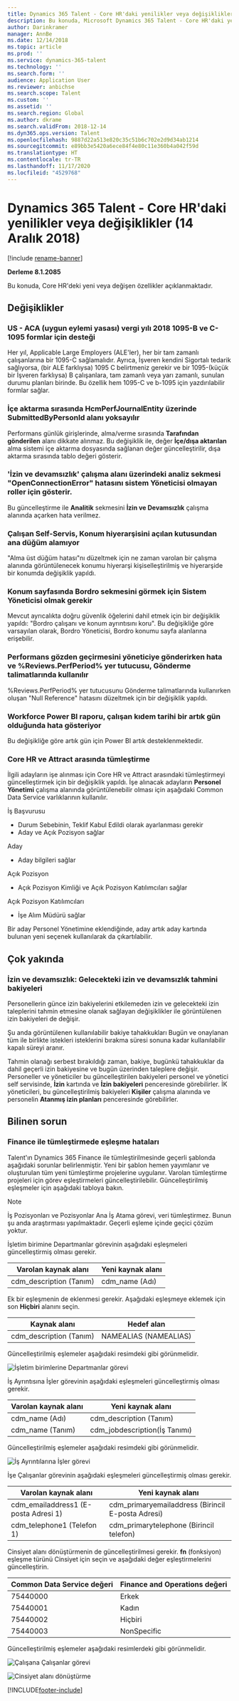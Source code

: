 ```yaml
---
title: Dynamics 365 Talent - Core HR'daki yenilikler veya değişiklikler (14 Aralık 2018)
description: Bu konuda, Microsoft Dynamics 365 Talent - Core HR'daki yeni veya değişen özellikler açıklanmaktadır.
author: Darinkramer
manager: AnnBe
ms.date: 12/14/2018
ms.topic: article
ms.prod: ''
ms.service: dynamics-365-talent
ms.technology: ''
ms.search.form: ''
audience: Application User
ms.reviewer: anbichse
ms.search.scope: Talent
ms.custom: ''
ms.assetid: ''
ms.search.region: Global
ms.author: dkrame
ms.search.validFrom: 2018-12-14
ms.dyn365.ops.version: Talent
ms.openlocfilehash: 9887d22a513e820c35c51b6c702e2d9d34ab1214
ms.sourcegitcommit: e89bb3e5420a6ece84f4e80c11e360b4a042f59d
ms.translationtype: HT
ms.contentlocale: tr-TR
ms.lasthandoff: 11/17/2020
ms.locfileid: "4529768"
---
```

# <a name="whats-new-or-changed-in-dynamics-365-talent---core-hr-december-14-2018"></a>Dynamics 365 Talent - Core HR'daki yenilikler veya değişiklikler (14 Aralık 2018)

[!include [rename-banner](~/includes/cc-data-platform-banner.md)]

**Derleme 8.1.2085**

Bu konuda, Core HR'deki yeni veya değişen özellikler açıklanmaktadır.

## <a name="changes"></a>Değişiklikler

### <a name="us---aca-affordable-care-act-support-for-tax-year-2018-1095-b-and-1095-c-forms"></a>US - ACA (uygun eylemi yasası) vergi yılı 2018 1095-B ve C-1095 formlar için desteği

Her yıl, Applicable Large Employers (ALE'ler), her bir tam zamanlı çalışanlarına bir 1095-C sağlamalıdır. Ayrıca, İşveren kendini Sigortalı tedarik sağlıyorsa, (bir ALE farklıysa) 1095 C belirtmeniz gerekir ve bir 1095-(küçük bir İşveren farklıysa) B çalışanlara, tam zamanlı veya yarı zamanlı, sunulan durumu planları birinde. Bu özellik hem 1095-C ve b-1095 için yazdırılabilir formlar sağlar.

### <a name="during-import-submittedbypersonid-field-on-hcmperfjournalentity-is-ignored"></a>İçe aktarma sırasında HcmPerfJournalEntity üzerinde SubmittedByPersonId alanı yoksayılır

Performans günlük girişlerinde, alma/verme sırasında **Tarafından gönderilen** alanı dikkate alınmaz. Bu değişiklik ile, değer **İçe/dışa aktarılan** alma sistemi içe aktarma dosyasında sağlanan değer güncelleştirilir, dışa aktarma sırasında tablo değeri gösterir.

### <a name="analytics-tab-on-leave-and-absence-workspace-displays-openconnectionerror-error-for-non-system-admin-roles"></a>'İzin ve devamsızlık' çalışma alanı üzerindeki analiz sekmesi "OpenConnectionError" hatasını sistem Yöneticisi olmayan roller için gösterir.

Bu güncelleştirme ile **Analitik** sekmesini **İzin ve Devamsızlık** çalışma alanında açarken hata verilmez.

### <a name="employee-self-service-position-hierarchy-drill-down-from-tile-fails-to-get-parent-node"></a>Çalışan Self-Servis, Konum hiyerarşisini açılan kutusundan ana düğüm alamıyor

"Alma üst düğüm hatası"nı düzeltmek için ne zaman varolan bir çalışma alanında görüntülenecek konumu hiyerarşi kişiselleştirilmiş ve hiyerarşide bir konumda değişiklik yapıldı.  

### <a name="must-be-system-admin-to-see-the-payroll-tab-in-the-position-page"></a>Konum sayfasında Bordro sekmesini görmek için Sistem Yöneticisi olmak gerekir

Mevcut ayrıcalıkta doğru güvenlik öğelerini dahil etmek için bir değişiklik yapıldı: "Bordro çalışanı ve konum ayrıntısını koru". Bu değişikliğe göre varsayılan olarak, Bordro Yöneticisi, Bordro konumu sayfa alanlarına erişebilir.

### <a name="error-when-submitting-performance-review-to-manager-and-the-reviewsperfperiod-placeholder-is-used-in-the-submission-instructions"></a>Performans gözden geçirmesini yöneticiye gönderirken hata ve %Reviews.PerfPeriod% yer tutucusu, Gönderme talimatlarında kullanılır

%Reviews.PerfPeriod% yer tutucusunu Gönderme talimatlarında kullanırken oluşan "Null Reference" hatasını düzeltmek için bir değişiklik yapıldı.

### <a name="workforce-power-bi-report-shows-error-when-worker-seniority-date-is-a-leap-day"></a>Workforce Power BI raporu, çalışan kıdem tarihi bir artık gün olduğunda hata gösteriyor

Bu değişikliğe göre artık gün için Power BI artık desteklenmektedir.

### <a name="integration-between-core-hr-and-attract"></a>Core HR ve Attract arasında tümleştirme

İlgili adayların işe alınması için Core HR ve Attract arasındaki tümleştirmeyi güncelleştirmek için bir değişiklik yapıldı. İşe alınacak adayların **Personel Yönetimi** çalışma alanında görüntülenebilir olması için aşağıdaki Common Data Service varlıklarının kullanılır.

İş Başvurusu
- Durum Sebebinin, Teklif Kabul Edildi olarak ayarlanması gerekir
-   Aday ve Açık Pozisyon sağlar

Aday
-   Aday bilgileri sağlar

Açık Pozisyon
-   Açık Pozisyon Kimliği ve Açık Pozisyon Katılımcıları sağlar

Açık Pozisyon Katılımcıları
-   İşe Alım Müdürü sağlar

Bir aday Personel Yönetimine eklendiğinde, aday artık aday kartında bulunan yeni seçenek kullanılarak da çıkartılabilir.

## <a name="coming-soon"></a>Çok yakında

### <a name="leave-and-absence-future-leave-and-forecasting-leave-balances"></a>İzin ve devamsızlık: Gelecekteki izin ve devamsızlık tahmini bakiyeleri

Personellerin günce izin bakiyelerini etkilemeden izin ve gelecekteki izin taleplerini tahmin etmesine olanak sağlayan değişiklikler ile görüntülenen izin bakiyeleri de değişir. 

Şu anda görüntülenen kullanılabilir bakiye tahakkukları Bugün ve onaylanan tüm ile birlikte istekleri isteklerini bırakma süresi sonuna kadar kullanılabilir kapalı süreyi aranır. 

Tahmin olanağı serbest bırakıldığı zaman, bakiye, bugünkü tahakkuklar da dahil geçerli izin bakiyesine ve bugün üzerinden taleplere değişir. Personeller ve yöneticiler bu güncelleştirilen bakiyeleri personel ve yönetici self servisinde, **İzin** kartında ve **İzin bakiyeleri** penceresinde görebilirler. İK yöneticileri, bu güncelleştirilmiş bakiyeleri **Kişiler** çalışma alanında ve personelin **Atanmış izin planları** penceresinde görebilirler.

## <a name="known-issue"></a>Bilinen sorun

### <a name="mapping-errors-in-the-integration-with-finance"></a>Finance ile tümleştirmede eşleşme hataları

Talent'ın Dynamics 365 Finance ile tümleştirilmesinde geçerli şablonda aşağıdaki sorunlar belirlenmiştir. Yeni bir şablon hemen yayımlanır ve oluşturulan tüm yeni tümleştirme projelerine uygulanır. Varolan tümleştirme projeleri için görev eşleştirmeleri güncelleştirilebilir. Güncelleştirilmiş eşleşmeler için aşağıdaki tabloya bakın. 

>[!NOTE]
> İş Pozisyonları ve Pozisyonlar Ana İş Atama görevi, veri tümleştirmez. Bunun şu anda araştırması yapılmaktadır. Geçerli eşleme içinde geçici çözüm yoktur. 

İşletim birimine Departmanlar görevinin aşağıdaki eşleşmeleri güncelleştirmiş olması gerekir.

| Varolan kaynak alanı          | Yeni kaynak alanı |
| -------------------------------|------------------|
| cdm_description (Tanım)  | cdm_name (Adı)  |

Ek bir eşleşmenin de eklenmesi gerekir. Aşağıdaki eşleşmeye eklemek için son **Hiçbiri** alanını seçin.

| Kaynak alanı                   | Hedef alan    |
| -------------------------------|----------------------|
| cdm_description (Tanım)  | NAMEALIAS (NAMEALIAS)|

Güncelleştirilmiş eşlemeler aşağıdaki resimdeki gibi görünmelidir.

![İşletim birimlerine Departmanlar görevi](./media/DepartmentMapping.png)


İş Ayrıntısına İşler görevinin aşağıdaki eşleşmeleri güncelleştirmiş olması gerekir.

| Varolan kaynak alanı          | Yeni kaynak alanı                   |
| -------------------------------|------------------------------------|
| cdm_name (Adı)                | cdm_description (Tanım)      |
| cdm_name (Tanım)         | cdm_jobdescription(İş Tanımı)|


Güncelleştirilmiş eşlemeler aşağıdaki resimdeki gibi görünmelidir.

![İş Ayrıntılarına İşler görevi](./media/JobMapping.png)

İşe Çalışanlar görevinin aşağıdaki eşleşmeleri güncelleştirmiş olması gerekir.

| Varolan kaynak alanı                 | Yeni kaynak alanı                               |
| --------------------------------------|------------------------------------------------|
| cdm_emailaddress1 (E-posta Adresi 1)   | cdm_primaryemailaddress (Birincil E-posta Adresi) |
| cdm_telephone1 (Telefon 1)          | cdm_primarytelephone (Birincil telefon)       |

Cinsiyet alanı dönüştürmenin de güncelleştirilmesi gerekir. **fn** (fonksiyon) eşleşme türünü Cinsiyet için seçin ve aşağıdaki değer eşleştirmelerini güncelleştirin.

| Common Data Service değeri                   | Finance and Operations değeri                     |
| ----------------------------|--------------------------------------------------|
| 75440000                    | Erkek                                             |
| 75440001                    | Kadın                                           |
| 75440002                    | Hiçbiri                                             | 
| 75440003                    | NonSpecific                                      |

Güncelleştirilmiş eşlemeler aşağıdaki resimlerdeki gibi görünmelidir.

![Çalışana Çalışanlar görevi](./media/WorkerMapping.png)

![Cinsiyet alanı dönüştürme](./media/WorkerTransform.png)


[!INCLUDE[footer-include](../includes/footer-banner.md)]